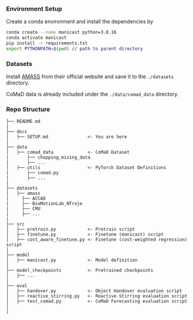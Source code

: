 ### Environment Setup

Create a conda environment and install the dependencies by
```bash
conda create --name manicast python=3.8.16
conda activate manicast
pip install -r requirements.txt
export PYTHONPATH=$(pwd) // path to parent directory
```

### Datasets

Install [AMASS](https://amass.is.tue.mpg.de/) from their official website and save it to the `./datasets` directory.

CoMaD data is already included under the `./data/comad_data` directory.

### Repo Structure
```
├── README.md
|
├── docs
│   ├── SETUP.md               <- You are here
|
├── data
│   ├── comad_data             <- CoMaD Dataset
|   	├── chopping_mixing_data 
|   	├── ... 
│   ├── utils                  <- PyTorch Dataset Definitions
|   	├── comad.py 
|   	├── ... 
|
├── datasets
│   ├── amass
|     ├── ACCAD
|     ├── BioMotionLab_NTroje
|     ├── CMU
|     ├── ...
|
├── src
│   ├── pretrain.py            <- Pretrain script
│   ├── finetune.py            <- Finetune (manicast) script
│   ├── cost_aware_finetune.py <- Finetune (cost-weighted regression) script
│
├── model
│   ├── manicast.py            <- Model definition
│
├── model_checkpoints          <- Pretrained checkpoints
│   ├── ...
|
├── eval
│   ├── handover.py            <- Object Handover evaluation script
│   ├── reactive_stirring.py   <- Reactive Stirring evaluation script
│   ├── test_comad.py          <- CoMaD Forecasting evaluation script
│
|
```
